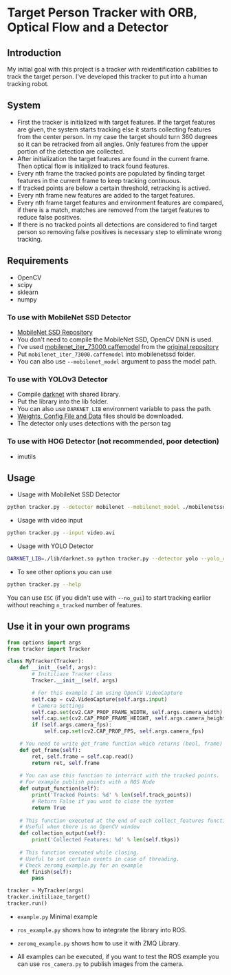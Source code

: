 # Target Person Tracker with ORB, Optical Flow and a Detector

## Introduction
My initial goal with this project is a tracker with reidentification
cabilities to track the target person. I've developed this tracker to
put into a human tracking robot.

## System
* First the tracker is initialized with target features. If the target
features are given, the system starts tracking else it starts
collecting features from the center person. In my case the target
should turn 360 degrees so it can be retracked from all angles. Only
features from the upper portion of the detection are collected.
* After initialization the target features are found in the current
frame. Then optical flow is initialized to track found features.
* Every nth frame the tracked points are populated by finding
target features in the current frame to keep tracking continuous.
* If tracked points are below a certain threshold, retracking is actived.
* Every nth frame new features are added to the target features.
* Every nth frame target features and environment features are
compared, if there is a match, matches are removed from the target
features to reduce false positives.
* If there is no tracked points all detections are considered to find
target person so removing false positives is necessary step to eliminate
wrong tracking.

## Requirements
* OpenCV
* scipy
* sklearn
* numpy

### To use with MobileNet SSD Detector
* [MobileNet SSD Repository](https://github.com/chuanqi305/MobileNet-SSD)
* You don't need to compile the MobileNet SSD, OpenCV DNN is used.
* I've used [mobilenet_iter_73000.caffemodel](https://drive.google.com/file/d/0B3gersZ2cHIxVFI1Rjd5aDgwOG8/view) from the [original repository](https://github.com/chuanqi305/MobileNet-SSD)
* Put `mobilenet_iter_73000.caffemodel` into mobilenetssd folder.
* You can also use `--mobilenet_model` argument to pass the model path.

### To use with YOLOv3 Detector
* Compile [darknet](https://github.com/AlexeyAB/darknet) with shared library.
* Put the library into the lib folder.
* You can also use `DARKNET_LIB` environment variable to pass the path.
* [Weights, Config File and Data](https://pjreddie.com/darknet/yolo/) files should be downloaded.
* The detector only uses detections with the person tag

### To use with HOG Detector (not recommended, poor detection)
* imutils

## Usage
* Usage with MobileNet SSD Detector
``` bash
python tracker.py --detector mobilenet --mobilenet_model ./mobilenetssd/mobilenet_iter_73000.caffemodel --mobilenet_prototxt ./mobilenetssd/deploy.prototxt --n_tracked 1000 
```

* Usage with video input
``` bash
python tracker.py --input video.avi
```

* Usage with YOLO Detector
``` bash
DARKNET_LIB=./lib/darknet.so python tracker.py --detector yolo --yolo_cfg ./yolo/files/yolov3-tiny.cfg --yolo_weights ./yolo/files/yolov3-tiny.weights --yolo_meta ./yolo/files/coco.data
```

* To see other options you can use

``` bash
python tracker.py --help
```

You can use `ESC` (if you didn't use with `--no_gui`)
to start tracking earlier without reaching `n_tracked` number of features.

## Use it in your own programs

``` python
from options import args
from tracker import Tracker

class MyTracker(Tracker):
	def __init__(self, args):
		# Initiliaze Tracker class
		Tracker.__init__(self, args)

	    # For this example I am using OpenCV VideoCapture
		self.cap = cv2.VideoCapture(self.args.input)
		# Camera Settings
		self.cap.set(cv2.CAP_PROP_FRAME_WIDTH, self.args.camera_width)
		self.cap.set(cv2.CAP_PROP_FRAME_HEIGHT, self.args.camera_height)
		if (self.args.camera_fps):
			self.cap.set(cv2.CAP_PROP_FPS, self.args.camera_fps)

	# You need to write get_frame function which returns (bool, frame)
	def get_frame(self):
		ret, self.frame = self.cap.read()
		return ret, self.frame
		
	# You can use this function to interract with the tracked points.
	# For example publish points with a ROS Node
	def output_function(self):
		print('Tracked Points: %d' % len(self.track_points))
		# Return False if you want to close the system
		return True
		
	# This function executed at the end of each collect_features function
	# Useful when there is no OpenCV window
	def collection_output(self):
		print('Collected Features: %d' % len(self.tkps))
		
	# This function executed while closing.
	# Useful to set certain events in case of threading.
	# Check zeromq_example.py for an example
	def finish(self):
		pass

tracker = MyTracker(args)
tracker.initiliaze_target()
tracker.run()
```

* `example.py` Minimal example
* `ros_example.py` shows how to integrate the library into ROS.
* `zeromq_example.py` shows how to use it with ZMQ Library.

* All examples can be executed, if you want to test the ROS example
  you can use `ros_camera.py` to publish images from the camera.
